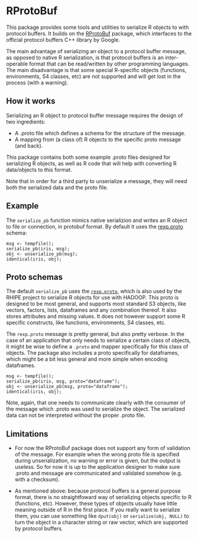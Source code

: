 RProtoBuf
=========

This package provides some tools and utilities to serialize R objects to with protocol buffers. It builds on the [RProtoBuf](http://r-forge.r-project.org/projects/rprotobuf/) package, which interfaces to the official protocol buffers C++ library by Google.

The main advantage of serializing an object to a protocol buffer message, as opposed to native R serialization, is that protocol buffers is an inter-operable format that can be read/written by other programming languages. The main disadvantage is that some special R-specific objects (functions, environments, S4 classes, etc) are not supported and will get lost in the process (with a warning).

How it works
------------

Serializing an R object to protocol buffer message requires the design of two ingredients:

 - A .proto file which defines a schema for the structure of the message.
 - A mapping from (a class of) R objects to the specific proto message (and back).

This package contains both some example .proto files designed for serializing R objects, as well as R code that will help with converting R data/objects to this format. 

Note that in order for a third party to unserialize a message, they will need both the serialized data and the proto file.

Example
--------

The `serialize_pb` function mimics native serializion and writes an R object to file or connection, in protobuf format. By default it uses the [rexp.proto](http://www.stat.purdue.edu/~sguha/rhipe/doc/html/serialize.html) schema:

    msg <- tempfile();
    serialize_pb(iris, msg);
    obj <- unserialize_pb(msg);
    identical(iris, obj);


Proto schemas
-------------

The default `serialize_pb` uses the [`rexp.proto`](http://www.stat.purdue.edu/~sguha/rhipe/doc/html/serialize.html), which is also used by the RHIPE project to serialize R objects for use with HADOOP. This proto is designed to be most general, and supports most standard S3 objects, like vectors, factors, lists, dataframes and any combination thereof. It also stores attributes and missing values. It does not however support some R specific constructs, like functions, environments, S4 classes, etc.

The `rexp.proto` message is pretty general, but also pretty verbose. In the case of an application that only needs to serialize a certain class of objects, it might be wise to define a `.proto` and mapper specifically for this class of objects. The package also includes a proto specifically for dataframes, which might be a bit less general and more simple when encoding dataframes.

    msg <- tempfile();
    serialize_pb(iris, msg, proto="dataframe");
    obj <- unserialize_pb(msg, proto="dataframe");
    identical(iris, obj); 

Note, again, that one needs to communicate clearly with the consumer of the message which .proto was used to serialize the object. The serialized data can not be interpreted without the proper .proto file.

Limitations
-----------

- For now the RProtoBuf package does not support any form of validation of the message. For example when the wrong proto file is specified during unserialization, no warning or error is given, but the output is useless. So for now it is up to the application designer to make sure .proto and message are communicated and validated somehow (e.g. with a checksum). 

- As mentioned above: because protocol buffers is a general purpose format, there is no straightfoward way of serializing objects specific to R (functions, etc). However, these types of objects usually have little meaning outside of R in the first place. If you really want to serialize them, you can use something like `dput(obj)` or `serialize(obj, NULL)` to turn the object in a character string or raw vector, which are supported by protocol buffers.
